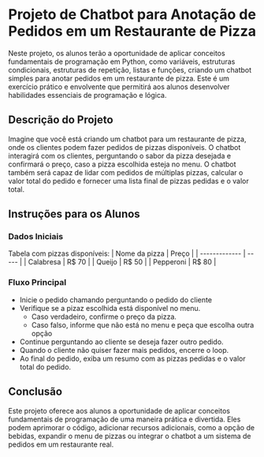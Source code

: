 # Projeto de Chatbot para Anotação de Pedidos em um Restaurante de Pizza

Neste projeto, os alunos terão a oportunidade de aplicar conceitos fundamentais de programação em Python, como variáveis, estruturas condicionais, estruturas de repetição, listas e funções, criando um chatbot simples para anotar pedidos em um restaurante de pizza. Este é um exercício prático e envolvente que permitirá aos alunos desenvolver habilidades essenciais de programação e lógica.

## Descrição do Projeto

Imagine que você está criando um chatbot para um restaurante de pizza, onde os clientes podem fazer pedidos de pizzas disponíveis. O chatbot interagirá com os clientes, perguntando o sabor da pizza desejada e confirmará o preço, caso a pizza escolhida esteja no menu. O chatbot também será capaz de lidar com pedidos de múltiplas pizzas, calcular o valor total do pedido e fornecer uma lista final de pizzas pedidas e o valor total.

## Instruções para os Alunos

### Dados Iniciais
Tabela com pizzas disponíveis:
| Nome da pizza | Preço |
| ------------- | ----- |
| Calabresa     | R$ 70 |
| Queijo        | R$ 50 |
| Pepperoni     | R$ 80 |


### Fluxo Principal
- Inicie o pedido chamando perguntando o pedido do cliente
- Verifique se a pizaz escolhida está disponível no menu.
    - Caso verdadeiro, confirme o preço da pizza.
    - Caso falso, informe que não está no menu e peça que escolha outra opção
- Continue perguntando ao cliente se deseja fazer outro pedido.
- Quando o cliente não quiser fazer mais pedidos, encerre o loop.
- Ao final do pedido, exiba um resumo com as pizzas pedidas e o valor total do pedido.

## Conclusão

Este projeto oferece aos alunos a oportunidade de aplicar conceitos fundamentais de programação de uma maneira prática e divertida. Eles podem aprimorar o código, adicionar recursos adicionais, como a opção de bebidas, expandir o menu de pizzas ou integrar o chatbot a um sistema de pedidos em um restaurante real.
